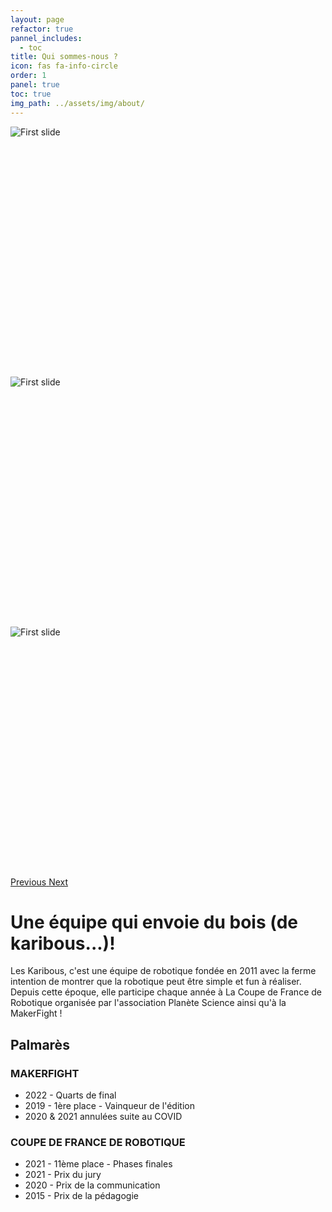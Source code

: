 ```yaml
---
layout: page
refactor: true
pannel_includes:
  - toc
title: Qui sommes-nous ?
icon: fas fa-info-circle
order: 1
panel: true
toc: true
img_path: ../assets/img/about/
---
```


<div id="carouselExampleControls" class="carousel slide" data-ride="carousel">
  <div class="carousel-inner">
    <div class="carousel-item active">
        <div class="d-flex justify-content-center align-items-center" style="height: 400px">
            <img class="d-block w-100" src="2019_cdr_001.jpg" alt="First slide">
        </div>
    </div>
    <div class="carousel-item">
        <div class="d-flex justify-content-center align-items-center" style="height: 400px">
            <img class="d-block w-100" src="2019_cdr_002.jpg" alt="First slide">
        </div>
    </div>
    <div class="carousel-item">
        <div class="d-flex justify-content-center align-items-center" style="height: 400px">
            <img class="d-block w-100" src="2019_cdr_003.jpg" alt="First slide">
        </div>
    </div>
  </div>

  <a class="carousel-control-prev" href="#carouselExampleControls" role="button" data-slide="prev">
    <span class="carousel-control-prev-icon" aria-hidden="true"></span>
    <span class="sr-only">Previous</span>
  </a>
  <a class="carousel-control-next" href="#carouselExampleControls" role="button" data-slide="next">
    <span class="carousel-control-next-icon" aria-hidden="true"></span>
    <span class="sr-only">Next</span>
  </a>
</div>

# Une équipe qui envoie du bois (de karibous...)!

Les Karibous, c'est une équipe de robotique fondée en 2011 avec la ferme intention de montrer que la robotique peut être simple et fun à réaliser. Depuis cette époque, elle participe chaque année à La Coupe de France de Robotique organisée par l'association Planète Science ainsi qu'à la MakerFight !

## Palmarès

### MAKERFIGHT

- 2022 - Quarts de final
- 2019 - 1ère place - Vainqueur de l'édition
- 2020 & 2021 annulées suite au COVID

### COUPE DE FRANCE DE ROBOTIQUE

- 2021 - 11ème place - Phases finales
- 2021 - Prix du jury
- 2020 - Prix de la communication
- 2015 - Prix de la pédagogie
